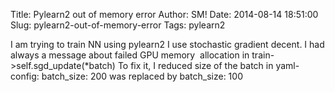 Title: Pylearn2 out of memory error
Author: SM!
Date: 2014-08-14 18:51:00
Slug: pylearn2-out-of-memory-error
Tags: pylearn2

I am trying to train NN using pylearn2
I use stochastic gradient decent.
I had always a message about failed GPU memory&nbsp; allocation in
train->self.sgd_update(*batch)
To fix it, I reduced size of the batch in yaml-config:
batch_size: 200
was replaced by
batch_size: 100

